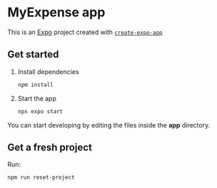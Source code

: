 # MyExpense app

This is an [Expo](https://expo.dev) project created with [`create-expo-app`](https://www.npmjs.com/package/create-expo-app)

## Get started

1. Install dependencies

   ```bash
   npm install
   ```

2. Start the app

   ```bash
   npx expo start
   ```

You can start developing by editing the files inside the **app** directory.

## Get a fresh project

Run:

```bash
npm run reset-project
```
